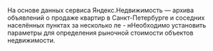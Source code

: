 На основе данных сервиса Яндекс.Недвижимость — архива объявлений о продаже квартир в Санкт-Петербурге и соседних населённых пунктах за несколько ле - нНеобходимо установить параметры для определения рыночной стоимости объектов недвижимости.